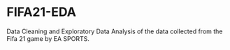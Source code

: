 # FIFA21-EDA

Data Cleaning and Exploratory Data Analysis of the data collected from the Fifa 21 game by EA SPORTS.
